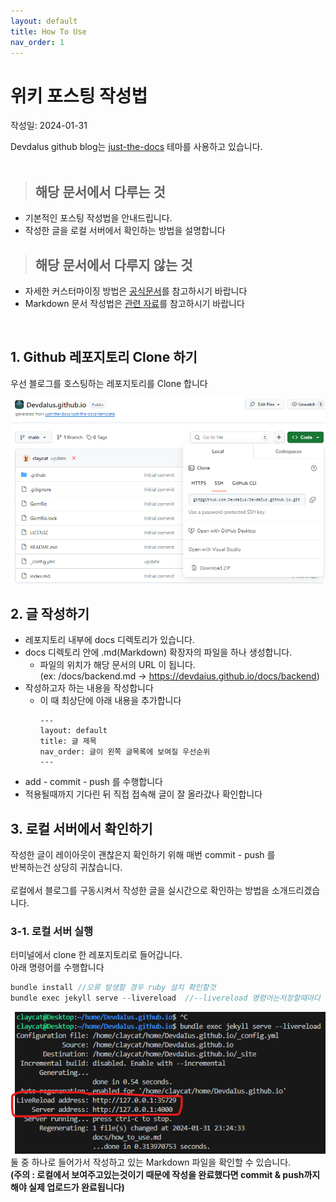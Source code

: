 ```yaml
---
layout: default
title: How To Use
nav_order: 1
---
```


# **위키 포스팅 작성법**
작성일: 2024-01-31

Devdalus github blog는 [just-the-docs](https://github.com/just-the-docs/just-the-docs) 테마를 사용하고 있습니다.  
<br>

> ## 해당 문서에서 다루는 것
* 기본적인 포스팅 작성법을 안내드립니다.  
* 작성한 글을 로컬 서버에서 확인하는 방법을 설명합니다

> ## 해당 문서에서 다루지 않는 것
* 자세한 커스터마이징 방법은 [공식문서](https://just-the-docs.com/)를 참고하시기 바랍니다
* Markdown 문서 작성법은 [관련 자료](https://gist.github.com/ihoneymon/652be052a0727ad59601)를 참고하시기 바랍니다

<br>

## 1. Github 레포지토리 Clone 하기    

우선 블로그를 호스팅하는 레포지토리를 Clone 합니다  

![해당 github 레포지토리를 clone 합니다](image.png)


## 2. 글 작성하기

* 레포지토리 내부에 docs 디렉토리가 있습니다.  
* docs 디렉토리 안에 .md(Markdown) 확장자의 파일을 하나 생성합니다.  
    * 파일의 위치가  해당 문서의 URL 이 됩니다.   
    (ex: /docs/backend.md → https://devdaius.github.io/docs/backend)
* 작성하고자 하는 내용을 작성합니다
    * 이 때 최상단에 아래 내용을 추가합니다  
        ```
        ---
        layout: default
        title: 글 제목
        nav_order: 글이 왼쪽 글목록에 보여질 우선순위
        ---
        ```
* add - commit - push 를 수행합니다
* 적용될때까지 기다린 뒤 직접 접속해 글이 잘 올라갔나 확인합니다

## 3. 로컬 서버에서 확인하기

작성한 글이 레이아웃이 괜찮은지 확인하기 위해 매번 commit - push 를  
반복하는건 상당히 귀찮습니다.  
<br>
로컬에서 블로그를 구동시켜서 작성한 글을 실시간으로 확인하는 방법을 소개드리겠습니다.

### 3-1. 로컬 서버 실행
터미널에서 clone 한 레포지토리로 들어갑니다.  
아래 명령어를 수행합니다
```C
bundle install //오류 발생할 경우 ruby 설치 확인할것
bundle exec jekyll serve --livereload  //--livereload 명령어는저장할때마다 웹사이트가 자동으로 새로고침
```
![local](image-1.png)
<br>
둘 중 하나로 들어가서 작성하고 있는 Markdown 파일을 확인할 수 있습니다.  
**(주의 : 로컬에서 보여주고있는것이기 때문에 작성을 완료했다면 commit & push까지 해야 실제 업로드가 완료됩니다)**